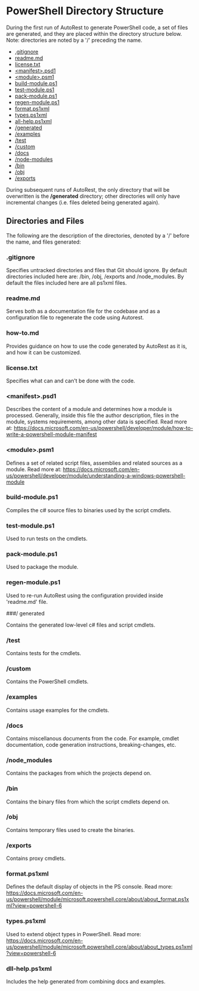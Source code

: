 # PowerShell Directory Structure

During the first run of AutoRest to generate PowerShell code, a set of files are generated, and they are placed within the directory structure below. Note: directories are noted by a '/' preceding the name.


- [.gitignore](#gitignore ) 
- [readme.md](#readmemd)
- [license.txt](#licensetxt)
- [\<manifest\>.psd1](#manifestpsd1)
- [\<module\>.psm1](#modulepsm1)
- [build-module.ps1](#build-moduleps1)
- [test-module.ps1](#test-moduleps1)
- [pack-module.ps1](#pack-moduleps1)
- [regen-module.ps1](#regen-moduleps1)
- [format.ps1xml](#formatps1xml)
- [types.ps1xml](#typesps1xml)
- [all-help.ps1xml](#all-helpps1xml)
- [/generated](#generated)
- [/examples](#examples) 
- [/test](#test)
- [/custom](#custom)
- [/docs](#docs)
- [/node-modules](#node-modules) 
- [/bin](#bin)
- [/obj](#obj)
- [/exports](#exports)


During subsequent runs of AutoRest, the only directory that will be overwritten is the **/generated** directory; other directories will only have incremental changes (i.e. files deleted being generated again).

## Directories and Files

The following are the description of the directories, denoted by a '/' before the name, and files generated:

### .gitignore 

Specifies untracked directories and files that Git should ignore. By default directories included here are: /bin, /obj, /exports and /node_modules. By default the files included here are all ps1xml files.

### readme<span></span>.md 

Serves both as a documentation file for the codebase and as a configuration file to regenerate the code using Autorest.

### how-to<span></span>.md

Provides guidance on how to use the code generated by AutoRest as it is, and how it can be customized.

### license.txt

Specifies what can and can't be done with the code. 

### \<manifest\>.psd1

Describes the content of a module and determines how a module is processed. Generally, inside this file the author description, files in the module, systems requirements, among other data is specified. Read more at: https://docs.microsoft.com/en-us/powershell/developer/module/how-to-write-a-powershell-module-manifest

### \<module\>.psm1

Defines a set of related script files, assemblies and related sources as a module. Read more at: https://docs.microsoft.com/en-us/powershell/developer/module/understanding-a-windows-powershell-module

### build-module.ps1

Compiles the c# source files to binaries used by the script cmdlets.

### test-module.ps1

Used to run tests on the cmdlets.

### pack-module.ps1

Used to package the module.

### regen-module.ps1

Used to re-run AutoRest using the configuration provided inside 'readme.<span></span>md' file.

###/ generated 

Contains the generated low-level c# files and script cmdlets. 

### /test

Contains tests for the cmdlets.

### /custom

Contains the PowerShell cmdlets.

### /examples

Contains usage examples for the cmdlets.

### /docs

Contains miscellanous documents from the code. For example, cmdlet documentation, code generation instructions, breaking-changes, etc.

### /node_modules 

Contains the packages from which the projects depend on.

### /bin 

Contains the binary files from which the script cmdlets depend on.

### /obj 

Contains temporary files used to create the binaries.

### /exports 

Contains proxy cmdlets. 

### format.ps1xml

Defines the default display of objects in the PS console. Read more: https://docs.microsoft.com/en-us/powershell/module/microsoft.powershell.core/about/about_format.ps1xml?view=powershell-6

### types.ps1xml 

Used to extend object types in PowerShell. Read more: https://docs.microsoft.com/en-us/powershell/module/microsoft.powershell.core/about/about_types.ps1xml?view=powershell-6

### dll-help.ps1xml 

Includes the help generated from combining docs and examples.



